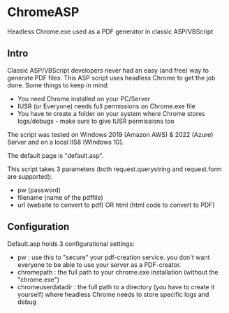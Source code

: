 # ChromeASP
Headless Chrome.exe used as a PDF generator in classic ASP/VBScript
## Intro
Classic ASP/VBScript developers never had an easy (and free) way to generate PDF files. This ASP script uses headless Chrome to get the job done.
Some things to keep in mind:

- You need Chrome installed on your PC/Server
- IUSR (or Everyone) needs full permissions on Chrome.exe file
- You have to create a folder on your system where Chrome stores logs/debugs - make sure to give IUSR permissions too

The script was tested on Windows 2019 (Amazon AWS) & 2022 (Azure) Server and on a local IIS8 (Windows 10). 

The default page is "default.asp". 

This script takes 3 parameters (both request.querystring and request.form are supported):

- pw (password)
- filename (name of the pdffile)
- url (website to convert to pdf) OR html (html code to convert to PDF)

## Configuration
Default.asp holds 3 configurational settings:
- pw : use this to "secure" your pdf-creation service. you don't want everyone to be able to use your server as a PDF-creator.
- chromepath : the full path to your chrome.exe installation (without the "chrome.exe")
- chromeuserdatadir : the full path to a directory (you have to create it yourself) where headless Chrome needs to store specific logs and debug
